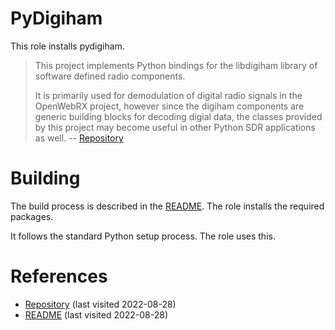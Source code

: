 # PyDigiham

This role installs pydigiham.

<!--more-->

> This project implements Python bindings for the libdigiham library of software defined radio components.
>
> It is primarily used for demodulation of digital radio signals in the OpenWebRX project, however since the digiham components are generic building blocks for decoding digial data, the classes provided by this project may become useful in other Python SDR applications as well.
> -- [Repository][1]

# Building

The build process is described in the [README][2]. The role installs the required packages.

It follows the standard Python setup process. The role uses this.

# References

- [Repository][1] (last visited 2022-08-28)
- [README][2] (last visited 2022-08-28)

[1]: https://github.com/jketterl/pydigiham
[2]: https://github.com/jketterl/pydigiham/blob/develop/README.md
